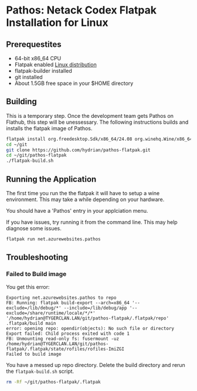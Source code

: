 # Pathos: Netack Codex Flatpak Installation for Linux

## Prerequestites

* 64-bit x86_64 CPU
* Flatpak enabled [Linux distribution](https://flatpak.org/setup/)
* flatpak-builder installed
* git installed
* About 1.5GB free space in your $HOME directory

## Building

This is a temporary step. Once the development team gets Pathos on Flathub, this step will be unessessary. The following instructions builds and installs the flatpak image of Pathos.

```bash
flatpak install org.freedesktop.Sdk/x86_64/24.08 org.winehq.Wine/x86_64/stable-24.08 org.freedesktop.Platform.Compat.i386/x86_64/24.08
cd ~/git
git clone https://github.com/hydrian/pathos-flatpak.git
cd ~/git/pathos-flatpak
./flatpak-build.sh
```

<!-- ## Installation

Install flatpak application

```
flatpack install net.azurewebsites.pathos
``` -->

## Running the Application

The first time you run the the flatpak it will have to setup a wine environment. This may take a while depending on your hardware.  

You should have a 'Pathos' entry in your applciation menu.

If you have issues, try running it from the command line. This may help diagnose some issues.

```bash
flatpak run net.azurewebsites.pathos
```

## Troubleshooting

### Failed to Build image

You get this error:

```text
Exporting net.azurewebsites.pathos to repo
FB: Running: flatpak build-export --arch=x86_64 '--exclude=/lib/debug/*' --include=/lib/debug/app '--exclude=/share/runtime/locale/*/*' '/home/hydrian@TYGERCLAN.LAN/git/pathos-flatpak/.flatpak/repo' .flatpak/build main
error: opening repo: opendir(objects): No such file or directory
Export failed: Child process exited with code 1
FB: Unmounting read-only fs: fusermount -uz /home/hydrian@TYGERCLAN.LAN/git/pathos-flatpak/.flatpak/state/rofiles/rofiles-ImiZGI
Failed to build image
```

You have a messed up repo directory. Delete the build directory and rerun the `flatpak-build.sh` script.

```bash
rm -Rf ~/git/pathos-flatpak/.flatpak 
